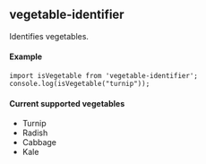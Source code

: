 ## vegetable-identifier 

Identifies vegetables.

#### Example

`
import isVegetable from 'vegetable-identifier';
console.log(isVegetable("turnip"));
`

#### Current supported vegetables

 - Turnip
 - Radish
 - Cabbage
 - Kale

